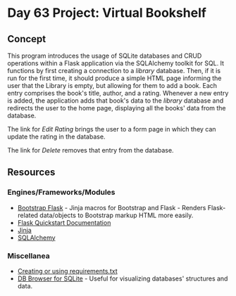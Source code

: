 # Day 63 Project: Virtual Bookshelf

## Concept

This program introduces the usage of SQLite databases and CRUD operations within a Flask application via the SQLAlchemy toolkit for SQL. It functions
by first creating a connection to a _library_ database. Then, if it is run for the first time, it should produce a simple
HTML page informing the user that the Library is empty, but allowing for them to add a book. Each entry comprises the
book's title, author, and a rating. Whenever a new entry is added, the application adds that book's data to the _library_
database and redirects the user to the home page, displaying all the books' data from the database.

The link for _Edit Rating_ brings the user to a form page in which they can update the rating in the database.

The link for _Delete_ removes that entry from the database.

## Resources

### Engines/Frameworks/Modules

- [Bootstrap Flask](https://bootstrap-flask.readthedocs.io/en/stable/) - Jinja macros for Bootstrap and Flask - Renders Flask-related data/objects to Bootstrap markup HTML more easily.
- [Flask Quickstart Documentation](https://flask.palletsprojects.com/en/2.3.x/quickstart/)
- [Jinja](https://jinja.palletsprojects.com/en/2.11.x/)
- [SQLAlchemy](https://www.sqlalchemy.org/)

### Miscellanea

- [Creating or using requirements.txt](https://docs.google.com/document/d/e/2PACX-1vRIW_TuZ6z0ASjAoxgJgmzjGYLCDx019tKvphaTwK_Za7fnMKywUuXI0-s5wr0nQI_gprm6J6y7L9rL/pub)
- [DB Browser for SQLite](https://sqlitebrowser.org/) - Useful for visualizing databases' structures and data.